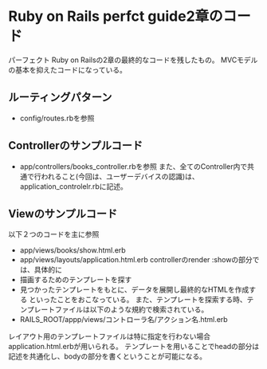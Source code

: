 # Ruby on Rails perfct guide2章のコード
パーフェクト Ruby on Railsの2章の最終的なコードを残したもの。
MVCモデルの基本を抑えたコードになっている。
## ルーティングパターン
- config/routes.rbを参照
## Controllerのサンプルコード
- app/controllers/books_controller.rbを参照
また、全てのController内で共通で行われること(今回は、ユーザーデバイスの認識)は、application_controlelr.rbに記述。

## Viewのサンプルコード
以下２つのコードを主に参照
- app/views/books/show.html.erb
- app/views/layouts/application.html.erb
controllerのrender :showの部分では、具体的に
- 描画するためのテンプレートを探す
- 見つかったテンプレートをもとに、データを展開し最終的なHTMLを作成する
といったことをおこなっている。
また、テンプレートを探索する時、テンプレートファイルは以下のような規約で検索されている。
- RAILS_ROOT/appp/views/コントローラ名/アクション名.html.erb

レイアウト用のテンプレートファイルは特に指定を行わない場合application.html.erbが用いられる。
テンプレートを用いることでheadの部分は記述を共通化し、bodyの部分を書くということが可能になる。
